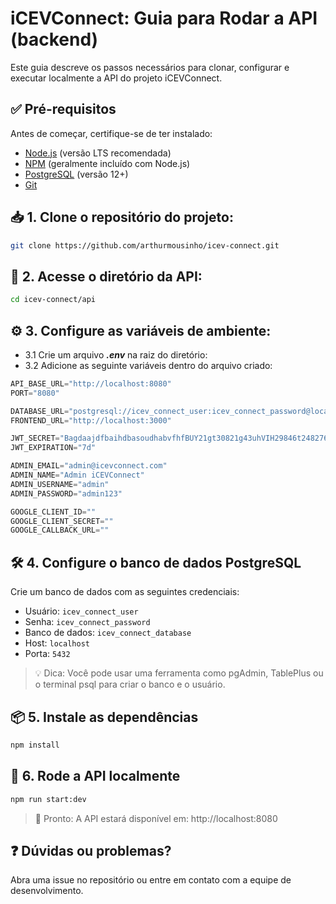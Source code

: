 # iCEVConnect: Guia para Rodar a API (backend)

Este guia descreve os passos necessários para clonar, configurar e executar localmente a API do projeto iCEVConnect.


## ✅ Pré-requisitos
Antes de começar, certifique-se de ter instalado:

- [Node.js](https://nodejs.org/) (versão LTS recomendada)
- [NPM](https://www.npmjs.com/) (geralmente incluído com Node.js)
- [PostgreSQL](https://www.postgresql.org/download/) (versão 12+)
- [Git](https://git-scm.com/downloads)

## 📥 1. Clone o repositório do projeto:
 ```bash
 git clone https://github.com/arthurmousinho/icev-connect.git
 ```

## 📁 2. Acesse o diretório da API:
``` bash
cd icev-connect/api
```

## ⚙️ 3. Configure as variáveis de ambiente:

- 3.1 Crie um arquivo ***.env*** na raiz do diretório:
- 3.2 Adicione as seguinte variáveis dentro do arquivo criado:
```python
API_BASE_URL="http://localhost:8080"
PORT="8080"

DATABASE_URL="postgresql://icev_connect_user:icev_connect_password@localhost:5432/icev_connect_database"
FRONTEND_URL="http://localhost:3000"

JWT_SECRET="BagdaajdfbaihdbasoudhabvfhfBUY21gt30821g43uhVIH29846t2482764724628746"
JWT_EXPIRATION="7d"

ADMIN_EMAIL="admin@icevconnect.com"
ADMIN_NAME="Admin iCEVConnect"
ADMIN_USERNAME="admin"
ADMIN_PASSWORD="admin123"

GOOGLE_CLIENT_ID=""
GOOGLE_CLIENT_SECRET=""
GOOGLE_CALLBACK_URL=""
```

## 🛠️ 4. Configure o banco de dados PostgreSQL
Crie um banco de dados com as seguintes credenciais:

- Usuário: ```icev_connect_user```
- Senha: ```icev_connect_password```
- Banco de dados: ```icev_connect_database```
- Host: ```localhost```
- Porta: ```5432```

> 💡 Dica: Você pode usar uma ferramenta como pgAdmin, TablePlus ou o terminal psql para criar o banco e o usuário.

## 📦 5. Instale as dependências
```bash
npm install
```

## 🚀 6. Rode a API localmente
```bash
npm run start:dev
```

> 🎉 Pronto: A API estará disponível em: http://localhost:8080

## ❓ Dúvidas ou problemas?
Abra uma issue no repositório ou entre em contato com a equipe de desenvolvimento.